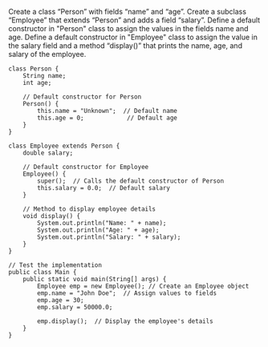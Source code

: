 
Create a class “Person” with fields “name” and “age”.
Create a subclass “Employee” that extends “Person” and adds a field “salary”. 
Define a default constructor in "Person" class to assign the values in the fields name and age.
Define a default constructor in "Employee" class to assign the value in the salary field and a method “display()” that prints the name, age, and salary of the employee.


```run-java
class Person {
    String name;
    int age;

    // Default constructor for Person
    Person() {
        this.name = "Unknown";  // Default name
        this.age = 0;            // Default age
    }
}

class Employee extends Person {
    double salary;

    // Default constructor for Employee
    Employee() {
        super();  // Calls the default constructor of Person
        this.salary = 0.0;  // Default salary
    }

    // Method to display employee details
    void display() {
        System.out.println("Name: " + name);
        System.out.println("Age: " + age);
        System.out.println("Salary: " + salary);
    }
}

// Test the implementation
public class Main {
    public static void main(String[] args) {
        Employee emp = new Employee(); // Create an Employee object
        emp.name = "John Doe";  // Assign values to fields
        emp.age = 30;
        emp.salary = 50000.0;

        emp.display();  // Display the employee's details
    }
}

```